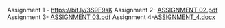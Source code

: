 Assignment 1 - https://bit.ly/3S9F9sK
Assignment 2- [ASSIGNMENT 02.pdf](https://github.com/IBM-EPBL/IBM-Project-11000-1659251744/files/9648127/ASSIGNMENT.02.pdf)
Assignment 3- [ASSIGNMENT 03.pdf](https://github.com/IBM-EPBL/IBM-Project-11000-1659251744/files/9742033/ASSIGNMENT.03.pdf)
Assignment 4-[ASSIGNMENT_4.docx](https://github.com/IBM-EPBL/IBM-Project-11000-1659251744/files/9945806/ASSIGNMENT_4.docx)
